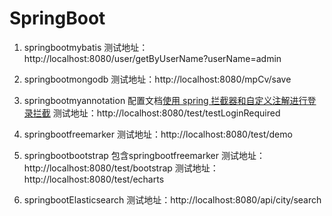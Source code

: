# SpringBoot
1. springbootmybatis
测试地址：http://localhost:8080/user/getByUserName?userName=admin

2. springbootmongodb
测试地址：http://localhost:8080/mpCv/save

3. springbootmyannotation
配置文档[使用 spring 拦截器和自定义注解进行登录拦截](http://blog.csdn.net/emily201314/article/details/78881192)
测试地址：http://localhost:8080/test/testLoginRequired

4. springbootfreemarker
测试地址：http://localhost:8080/test/demo

5. springbootbootstrap
包含springbootfreemarker
测试地址：http://localhost:8080/test/bootstrap
测试地址：http://localhost:8080/test/echarts

5. springbootElasticsearch
测试地址：http://localhost:8080/api/city/search
